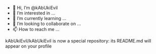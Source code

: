 - 👋 Hi, I’m @kAbUkiEvil
- 👀 I’m interested in ...
- 🌱 I’m currently learning ...
- 💞️ I’m looking to collaborate on ...
- 📫 How to reach me ...

<!---
kAbUkiEvil/kAbUkiEvil is a ✨ special ✨ repository because its `README.md` (this file) appears on your GitHub profile.
You can click the Preview link to take a look at your changes.
--->

<!---
kAbUkiEvil/kAbUkiEvil is a ✨ special ✨ repository because its `README.md` (this file) appears on your GitHub profile.
You can click the Preview link to take a look at your changes.
--->

kAbUkiEvil/kAbUkiEvil is now a special repository: its README.md will appear on your profile
